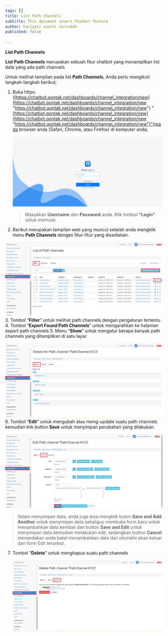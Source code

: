 ```yaml
---
tags: []
title: List Path Channels
subtitle: This document covers Chatbot feature
author: hariyati suarni nurindah
published: false

---
```

**List Path Channels**

**List Path Channels** merupakan sebuah fitur chatbot yang menampilkan list data yang ada path channels

Untuk melihat tampilan pada list **Path Channels**, Anda perlu mengikuti langkah-langkah berikut;

1. Buka https: ([https://chatbot.qontak.net/dashboards/channel_integration/new](https://chatbot.qontak.net/dashboards/channel_integration/new "https://chatbot.qontak.net/dashboards/channel_integration/new") "[https://chatbot.qontak.net/dashboards/channel_integration/new](https://chatbot.qontak.net/dashboards/channel_integration/new "https://chatbot.qontak.net/dashboards/channel_integration/new")"))pada browser anda (Safari, Chrome, atau Firefox) di komputer anda;

   ![](/uploads/channell.PNG)

   > Masukkan **Username** dan **Password** anda. Klik tombol **“Login”** untuk memulai.
2.  Berikut merupakan tampilan web yang muncul setelah anda mengklik menu **Path Channels** dengan fitur-fitur yang disediakan.

   ![](/uploads/path-channel-update1.PNG)
3. Tombol “**Filter**” untuk melihat path channels dengan pengaturan tertentu.
4. Tombol “**Export Found Path Channels**” untuk mengarahkan ke halaman export path channels
5. Menu “**Show**” untuk mengatur berapa banyak path channels yang ditampilkan di satu layar.

   ![](/uploads/path-channel-update2.PNG)
6. Tombol “**Edit**” untuk mengubah atau meng-update suatu path channels kemudian klik button **Save** untuk menyimpan perubahan yang dilakukan.

   ![](/uploads/path-channel-update3.PNG)

   > Selain menyimpan data, anda juga bisa mengklik buton **Save and Add Another** untuk menyimpan data sekaligus membuka form baru untuk menambahkan data kembali dan button **Save and Edit** untuk menyimpan data kemudian melakukan edit, sedangkan button **Cancel** menandakan anda batal menambahkan data dan otomatis akan keluar dari form Edit tersebut.
7. Tombol “**Delete**” untuk menghapus suatu path channels

   ![](/uploads/path-channel-update4.PNG)